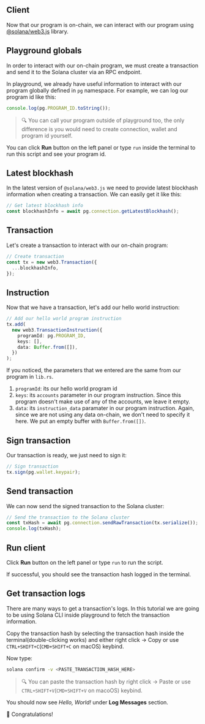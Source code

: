 ## Client

Now that our program is on-chain, we can interact with our program using [@solana/web3.js](https://www.npmjs.com/package/@solana/web3.js) library.

## Playground globals

In order to interact with our on-chain program, we must create a transaction and send it to the Solana cluster via an RPC endpoint.

In playground, we already have useful information to interact with our program globally defined in `pg` namespace.
For example, we can log our program id like this:

```ts
console.log(pg.PROGRAM_ID.toString());
```

> 🔍️ You can call your program outside of playground too, the only difference is you would need to create connection, wallet and program id yourself.

You can click **Run** button on the left panel or type `run` inside the terminal to run this script and see your program id.

## Latest blockhash

In the latest version of `@solana/web3.js` we need to provide latest blockhash information when creating a transaction. We can easily get it like this:

```ts
// Get latest blockhash info
const blockhashInfo = await pg.connection.getLatestBlockhash();
```

## Transaction

Let's create a transaction to interact with our on-chain program:

```ts
// Create transaction
const tx = new web3.Transaction({
  ...blockhashInfo,
});
```

## Instruction

Now that we have a transaction, let's add our hello world instruction:

```ts
// Add our hello world program instruction
tx.add(
  new web3.TransactionInstruction({
    programId: pg.PROGRAM_ID,
    keys: [],
    data: Buffer.from([]),
  })
);
```

If you noticed, the parameters that we entered are the same from our program in `lib.rs`.

1. `programId`: its our hello world program id
2. `keys`: its `accounts` parameter in our program instruction. Since this program doesn't make use of any of the accounts, we leave it empty.
3. `data`: its `instruction_data` paramater in our program instruction. Again, since we are not using any data on-chain, we don't need to specify it here. We put an empty buffer with `Buffer.from([])`.

## Sign transaction

Our transaction is ready, we just need to sign it:

```ts
// Sign transaction
tx.sign(pg.wallet.keypair);
```

## Send transaction

We can now send the signed transaction to the Solana cluster:

```ts
// Send the transaction to the Solana cluster
const txHash = await pg.connection.sendRawTransaction(tx.serialize());
console.log(txHash);
```

## Run client

Click **Run** button on the left panel or type `run` to run the script.

If successful, you should see the transaction hash logged in the terminal.

## Get transaction logs

There are many ways to get a transaction's logs. In this tutorial we are going to be using Solana CLI inside playground to fetch the transaction information.

Copy the transaction hash by selecting the transaction hash inside the terminal(double-clicking works) and either right click -> Copy or use `CTRL+SHIFT+C`(`CMD+SHIFT+C` on macOS) keybind.

Now type:

```sh
solana confirm -v <PASTE_TRANSACTION_HASH_HERE>
```

> 🔍️ You can paste the transaction hash by right click -> Paste or use `CTRL+SHIFT+V`(`CMD+SHIFT+V` on macoOS) keybind.

You should now see _Hello, World!_ under **Log Messages** section.

🎉️ Congratulations!
